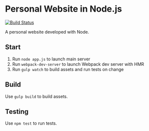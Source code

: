 # Personal Website in Node.js

[![Build Status](https://travis-ci.org/slavapavlutin/pavlutin-node.svg?branch=master)](https://travis-ci.org/slavapavlutin/pavlutin-node)

A personal website developed with Node.

## Start

1. Run `node app.js` to launch main server
2. Run `webpack-dev-server` to launch Webpack dev server with HMR
3. Run `gulp watch` to build assets and run tests on change

## Build

Use `gulp build` to build assets.

## Testing

Use `npm test` to run tests.
